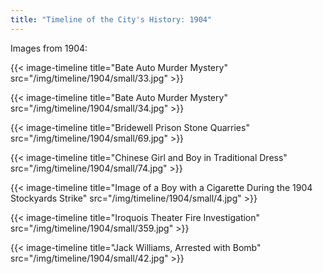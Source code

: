 ```yaml
---
title: "Timeline of the City's History: 1904"
---
```

Images from 1904:

{{< image-timeline title="Bate Auto Murder Mystery" src="/img/timeline/1904/small/33.jpg" >}}

{{< image-timeline title="Bate Auto Murder Mystery" src="/img/timeline/1904/small/34.jpg" >}}

{{< image-timeline title="Bridewell Prison Stone Quarries" src="/img/timeline/1904/small/69.jpg" >}}

{{< image-timeline title="Chinese Girl and Boy in Traditional Dress" src="/img/timeline/1904/small/74.jpg" >}}

{{< image-timeline title="Image of a Boy with a Cigarette During the 1904 Stockyards Strike" src="/img/timeline/1904/small/4.jpg" >}}

{{< image-timeline title="Iroquois Theater Fire Investigation" src="/img/timeline/1904/small/359.jpg" >}}

{{< image-timeline title="Jack Williams, Arrested with Bomb" src="/img/timeline/1904/small/42.jpg" >}}